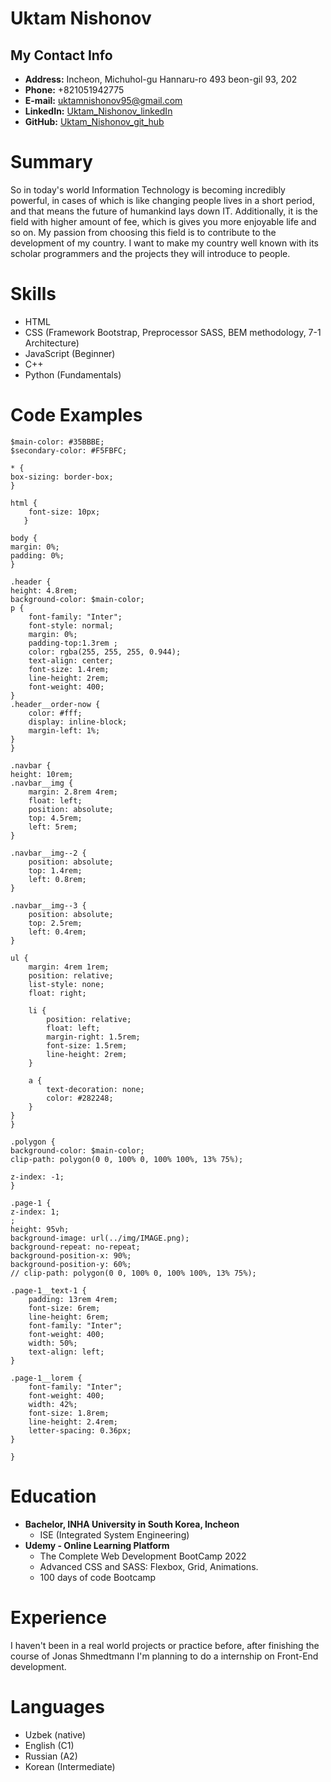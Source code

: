 # Uktam Nishonov

## My Contact Info

- **Address:** Incheon, Michuhol-gu Hannaru-ro  493 beon-gil 93, 202 
- **Phone:** +821051942775
- **E-mail:** <uktamnishonov95@gmail.com>
- **LinkedIn:** [Uktam_Nishonov_linkedIn](https://www.linkedin.com/in/uktam-nishonov-237b1a244/)
- **GitHub:** [Uktam_Nishonov_git_hub](https://github.com/uktamnishonov)

# Summary

So in today's world Information Technology is becoming incredibly powerful, in cases of which is like changing people lives in a short period, and that
means the future of humankind lays down IT. Additionally, it is the field with higher amount of fee, which is gives you more enjoyable life and so on.
My passion from choosing this field is to contribute to the development of my country. I want to make my country well known with its scholar programmers 
and the projects they will introduce to people.


# Skills
- HTML
- CSS (Framework Bootstrap, Preprocessor SASS, BEM methodology, 7-1 Architecture)
- JavaScript (Beginner)
- C++
- Python (Fundamentals)

# Code Examples

    $main-color: #35BBBE;
    $secondary-color: #F5FBFC;

    * {
    box-sizing: border-box;
    }

    html {
        font-size: 10px;
       }

    body {
    margin: 0%;
    padding: 0%;
    }

    .header {
    height: 4.8rem;
    background-color: $main-color;
    p {
        font-family: "Inter";
        font-style: normal;
        margin: 0%;
        padding-top:1.3rem ;
        color: rgba(255, 255, 255, 0.944);
        text-align: center;
        font-size: 1.4rem;
        line-height: 2rem;
        font-weight: 400;
    }
    .header__order-now {
        color: #fff;
        display: inline-block;
        margin-left: 1%;
    }
    }

    .navbar {
    height: 10rem;
    .navbar__img {
        margin: 2.8rem 4rem;
        float: left;
        position: absolute;
        top: 4.5rem;
        left: 5rem;
    }

    .navbar__img--2 {
        position: absolute;
        top: 1.4rem;
        left: 0.8rem;
    }

    .navbar__img--3 {
        position: absolute;
        top: 2.5rem;
        left: 0.4rem;
    }

    ul {
        margin: 4rem 1rem;
        position: relative;
        list-style: none;
        float: right;

        li {
            position: relative;
            float: left;
            margin-right: 1.5rem;
            font-size: 1.5rem;
            line-height: 2rem;
        }

        a {
            text-decoration: none;
            color: #282248;
        }
    }
    }

    .polygon {
    background-color: $main-color;
    clip-path: polygon(0 0, 100% 0, 100% 100%, 13% 75%);

    z-index: -1;
    }

    .page-1 {
    z-index: 1;                                                                                                                                              ;
    height: 95vh;
    background-image: url(../img/IMAGE.png);
    background-repeat: no-repeat;
    background-position-x: 90%;
    background-position-y: 60%;
    // clip-path: polygon(0 0, 100% 0, 100% 100%, 13% 75%);

    .page-1__text-1 {
        padding: 13rem 4rem;
        font-size: 6rem;
        line-height: 6rem;
        font-family: "Inter";
        font-weight: 400;
        width: 50%;
        text-align: left;
    }

    .page-1__lorem {
        font-family: "Inter";
        font-weight: 400;
        width: 42%;
        font-size: 1.8rem;
        line-height: 2.4rem;
        letter-spacing: 0.36px;
    }

    }


# Education
- **Bachelor, INHA University in South Korea, Incheon**
    - ISE (Integrated System Engineering)
- **Udemy - Online Learning Platform**
    - The Complete Web Development BootCamp 2022
    - Advanced CSS and SASS: Flexbox, Grid, Animations.
    - 100 days of code Bootcamp

# Experience
I haven't been in a real world projects or practice before, after finishing the course of Jonas Shmedtmann I'm planning to do a internship on Front-End development.

# Languages

- Uzbek (native)
- English (C1)
- Russian (A2)
- Korean (Intermediate)

